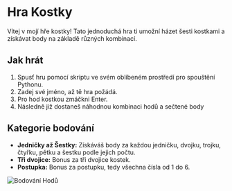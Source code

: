# Hra Kostky

Vítej v mojí hře kostky! Tato jednoduchá hra ti umožní házet šesti kostkami a získávat body na základě různých kombinací.

## Jak hrát

1. Spusť hru pomocí skriptu ve svém oblíbeném prostředí pro spouštění Pythonu.
2. Zadej své jméno, až tě hra požádá.
3. Pro hod kostkou zmáčkni Enter.
4. Následně již dostaneš náhodnou kombinaci hodů a sečtené body

## Kategorie bodování

- **Jedničky až Šestky:** Získáváš body za každou jedničku, dvojku, trojku, čtyřku, pětku a šestku podle jejich počtu.
- **Tři dvojice:** Bonus za tři dvojice kostek.
- **Postupka:** Bonus za postupku, tedy všechna čísla od 1 do 6.

![Bodování Hodů]([Kostky/body.PNG](https://raw.githubusercontent.com/fia42192/Kostky/master/body.PNG)https://raw.githubusercontent.com/fia42192/Kostky/master/body.PNG)


